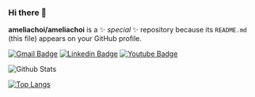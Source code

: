 ### Hi there 👋

**ameliachoi/ameliachoi** is a ✨ _special_ ✨ repository because its `README.md` (this file) appears on your GitHub profile.

 <!--
- 👯 I’m looking to collaborate on ...
- 🤔 I’m looking for help with ...
- 💬 Ask me about ...
- 📫 How to reach me: ...
- 😄 Pronouns: ...
- ⚡ Fun fact: ...
-->

 [![Gmail Badge](https://img.shields.io/badge/Gmail-d14836?style=flat-square&logo=Gmail&logoColor=white&link=mailto:choijin9561@gmail.com)](mailto:choijin9561@gmail.com) [![Linkedin Badge](https://img.shields.io/badge/-LinkedIn-blue?style=flat-square&logo=Linkedin&logoColor=white&link=https://www.linkedin.com/in/jin-choi-3974a8166/)](https://www.linkedin.com/in/jin-choi-3974a8166/) [![Youtube Badge](https://img.shields.io/badge/Youtube-ff0000?style=flat-square&logo=youtube&link=https://www.youtube.com/channel/UCpMsx_Ac9qVr9bFrBSOI-WQ/featured)](https://www.youtube.com/channel/UCpMsx_Ac9qVr9bFrBSOI-WQ/featured)

![Github Stats](https://github-readme-stats.vercel.app/api?username=ameliachoi&show_icons=true&theme=dracula)

[![Top Langs](https://github-readme-stats.vercel.app/api/top-langs/?username=ameliachoi&layout=compact&theme=dracula&hide=jupyter%20notebook,html)](https://github.com/anuraghazra/github-readme-stats)
